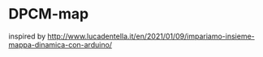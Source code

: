 # DPCM-map
inspired by http://www.lucadentella.it/en/2021/01/09/impariamo-insieme-mappa-dinamica-con-arduino/

